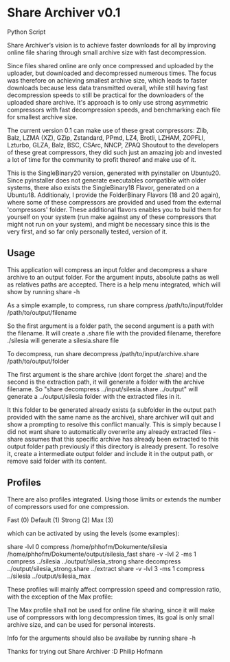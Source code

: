 # Share Archiver v0.1

Python Script

Share Archiver’s vision is to achieve faster downloads for all by improving online file sharing through small archive size with fast decompression.

Since files shared online are only once compressed and uploaded by the uploader, but downloaded and decompressed numerous times. The focus was therefore on achieving smallest archive size, which leads to faster downloads because less data transmitted overall, while still having fast decompression speeds to still be practical for the downloaders of the uploaded share archive.
It's approach is to only use strong asymmetric compressors with fast decompression speeds, and benchmarking each file for smallest archive size.

The current version 0.1 can make use of these great compressors: Zlib, Balz, LZMA (XZ), GZip, Zstandard, PPmd, LZ4, Brotli, LZHAM, ZOPFLI, Lzturbo, GLZA, Balz, BSC, CSArc, NNCP, ZPAQ
Shoutout to the developers of these great compressors, they did such just an amazing job and invested a lot of time for the community to profit thereof and make use of it.

This is the SingleBinary20 version, generated with pyinstaller on Ubuntu20. Since pyinstaller does not generate executables compatible with older systems, there also exists the SingleBinary18 Flavor, generated on a Ubuntu18. Additionaly, I provide the FolderBinary Flavors (18 and 20 again), where some of these compressors are provided and used from the external 'compressors' folder. These additional flavors enables you to build them for yourself on your system (run make against any of these compressors that might not run on your system), and might be necessary since this is the very first, and so far only personally tested, version of it.

## Usage

This application will compress an input folder and decompress a share archive to an output folder.
For the argument inputs, absolute paths as well as relatives paths are accepted.
There is a help menu integrated, which will show by running share -h

As a simple example, to compress, run
share compress /path/to/input/folder /path/to/output/filename

So the first argument is a folder path, the second argument is a path with the filename. It will create a .share file with the provided filename, therefore ./silesia will generate a silesia.share file

To decompress, run
share decompress /path/to/input/archive.share /path/to/output/folder

The first argument is the share archive (dont forget the .share) and the second is the extraction path, it will generate a folder with the archive filename. So "share decompress ../input/silesia.share ../output" will generate a ../output/silesia folder with the extracted files in it.

It this folder to be generated already exists (a subfolder in the output path provided with the same name as the archive), share archiver will quit and show a prompting to resolve this conflict manually. This is simply because I did not want share to automatically overwrite any already extracted files - share assumes that this specific archive has already been extracted to this output folder path previously if this directory is already present. To resolve it, create a intermediate output folder and include it in the output path, or remove said folder with its content.

## Profiles

There are also profiles integrated. Using those limits or extends the number of compressors used for one compression.

Fast (0)
Default (1)
Strong (2)
Max (3)

which can be activated by using the levels (some examples):

share -lvl 0 compress /home/phhofm/Dokumente/silesia /home/phhofm/Dokumente/output/silesia_fast
share -v -lvl 2 -ms 1 compress ../silesia ../output/silesia_strong
share decompress ../output/silesia_strong.share ../extract
share -v -lvl 3 -ms 1 compress ../silesia ../output/silesia_max

These profiles will mainly affect compression speed and compression ratio, with the exception of the Max profile:

The Max profile shall not be used for online file sharing, since it will make use of compressors with long decompression times, its goal is only small archive size, and can be used for personal interests.

Info for the arguments should also be availabe by running share -h

Thanks for trying out Share Archiver :D
Philip Hofmann
